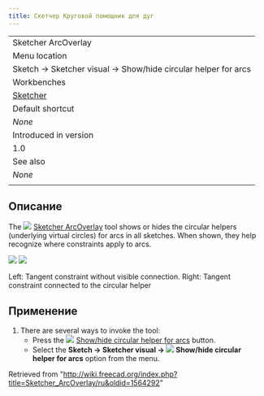 ```yaml
---
title: Скетчер Круговой помощник для дуг
---
```

|  |
| --- |
| Sketcher ArcOverlay |
| Menu location |
| Sketch → Sketcher visual → Show/hide circular helper for arcs |
| Workbenches |
| [Sketcher](/Sketcher_Workbench "Sketcher Workbench") |
| Default shortcut |
| *None* |
| Introduced in version |
| 1.0 |
| See also |
| *None* |
|  |

## Описание

The ![](/images/Sketcher_ArcOverlay.svg) [Sketcher ArcOverlay](/Sketcher_ArcOverlay "Sketcher ArcOverlay") tool shows or hides the circular helpers (underlying virtual circles) for arcs in all sketches. When shown, they help recognize where constraints apply to arcs.

![](/images/Sketcher_ArcOverlayExample-1.png) ![](/images/Sketcher_ArcOverlayExample-2.png)

Left: Tangent constraint without visible connection. Right: Tangent constraint connected to the circular helper

## Применение

1. There are several ways to invoke the tool:
   * Press the ![](/images/Sketcher_ArcOverlay.svg) [Show/hide circular helper for arcs](/Sketcher_ArcOverlay "Sketcher ArcOverlay") button.
   * Select the **Sketch → Sketcher visual → ![](/images/Sketcher_ArcOverlay.svg) Show/hide circular helper for arcs** option from the menu.

Retrieved from "<http://wiki.freecad.org/index.php?title=Sketcher_ArcOverlay/ru&oldid=1564292>"